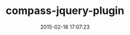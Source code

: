 ---
layout: post
title:  "compass-jquery-plugin"
repo:   "kosmas58/compass-jquery-plugin"
date:   2015-02-18 17:07:23
gemurl: http://github.com/kosmas58/compass-jquery-plugin
---
